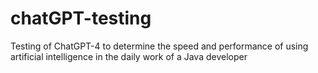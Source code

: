 # chatGPT-testing
Testing of ChatGPT-4 to determine the speed and performance of using artificial intelligence in the daily work of a Java developer
